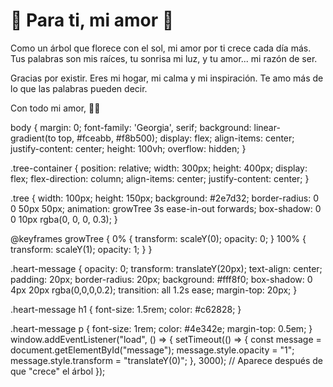 <!DOCTYPE html>
<html lang="es">
<head>
  <meta charset="UTF-8" />
  <meta name="viewport" content="width=device-width, initial-scale=1.0"/>
  <title>Una Carta de Amor</title>
  <link rel="stylesheet" href="style.css" />
</head>
<body>
  <div class="tree-container">
    <div class="tree"></div>
    <div class="heart-message" id="message">
      <h1>💖 Para ti, mi amor 💖</h1>
      <p>
        Como un árbol que florece con el sol, mi amor por ti crece cada día más.
        Tus palabras son mis raíces, tu sonrisa mi luz, y tu amor... mi razón de ser.
      </p>
      <p>
        Gracias por existir. Eres mi hogar, mi calma y mi inspiración.
        Te amo más de lo que las palabras pueden decir.
      </p>
      <p>Con todo mi amor, 🌳💌</p>
    </div>
  </div>

  <script src="script.js"></script>
</body>
</html>
body {
  margin: 0;
  font-family: 'Georgia', serif;
  background: linear-gradient(to top, #fceabb, #f8b500);
  display: flex;
  align-items: center;
  justify-content: center;
  height: 100vh;
  overflow: hidden;
}

.tree-container {
  position: relative;
  width: 300px;
  height: 400px;
  display: flex;
  flex-direction: column;
  align-items: center;
  justify-content: center;
}

.tree {
  width: 100px;
  height: 150px;
  background: #2e7d32;
  border-radius: 0 0 50px 50px;
  animation: growTree 3s ease-in-out forwards;
  box-shadow: 0 0 10px rgba(0, 0, 0, 0.3);
}

@keyframes growTree {
  0% {
    transform: scaleY(0);
    opacity: 0;
  }
  100% {
    transform: scaleY(1);
    opacity: 1;
  }
}

.heart-message {
  opacity: 0;
  transform: translateY(20px);
  text-align: center;
  padding: 20px;
  border-radius: 20px;
  background: #fff8f0;
  box-shadow: 0 4px 20px rgba(0,0,0,0.2);
  transition: all 1.2s ease;
  margin-top: 20px;
}

.heart-message h1 {
  font-size: 1.5rem;
  color: #c62828;
}

.heart-message p {
  font-size: 1rem;
  color: #4e342e;
  margin-top: 0.5em;
}
window.addEventListener("load", () => {
  setTimeout(() => {
    const message = document.getElementById("message");
    message.style.opacity = "1";
    message.style.transform = "translateY(0)";
  }, 3000); // Aparece después de que "crece" el árbol
});
